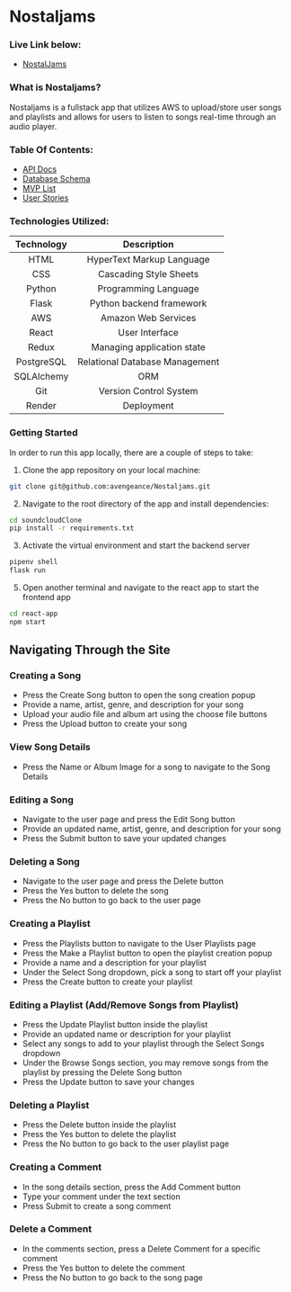 # Nostaljams

### Live Link below:
- [NostalJams](https://soundcloudclone.onrender.com)

### What is Nostaljams?
Nostaljams is a fullstack app that utilizes AWS to upload/store user songs and playlists and allows for users to listen to songs real-time through an audio player.

### Table Of Contents:

- [API Docs](https://github.com/avengeance/soundcloudClone/wiki/API-Docs)
- [Database Schema](https://github.com/avengeance/soundcloudClone/wiki/DB-Schema)
- [MVP List](https://github.com/avengeance/soundcloudClone/wiki/MVP-List)
- [User Stories](https://github.com/avengeance/soundcloudClone/wiki/User-Stories)

### Technologies Utilized:
| Technology      | Description                       |
|:---------------:|:---------------------------------:|
| HTML            | HyperText Markup Language         |
| CSS             | Cascading Style Sheets            |
| Python          | Programming Language              |
| Flask           | Python backend framework          |
| AWS             | Amazon Web Services               |
| React           | User Interface                    |
| Redux           | Managing application state        |
| PostgreSQL      | Relational Database Management    |
| SQLAlchemy      | ORM                               |
| Git             | Version Control System            |
| Render          | Deployment                        |

### Getting Started
   In order to run this app locally, there are a couple of steps to take:
   
   1. Clone the app repository on your local machine:
   ```bash
   git clone git@github.com:avengeance/Nostaljams.git
   ```
   2. Navigate to the root directory of the app and install dependencies:
   ```bash
   cd soundcloudClone
   pip install -r requirements.txt
   ```
   3. Activate the virtual environment and start the backend server
   ```bash
   pipenv shell
   flask run
   ```
   5. Open another terminal and navigate to the react app to start the frontend app
   ```bash
   cd react-app
   npm start
   ```

## Navigating Through the Site

### Creating a Song
   - Press the Create Song button to open the song creation popup
   - Provide a name, artist, genre, and description for your song
   - Upload your audio file and album art using the choose file buttons
   - Press the Upload button to create your song

### View Song Details
   - Press the Name or Album Image for a song to navigate to the Song Details

### Editing a Song
   - Navigate to the user page and press the Edit Song button
   - Provide an updated name, artist, genre, and description for your song
   - Press the Submit button to save your updated changes

### Deleting a Song
   - Navigate to the user page and press the Delete button
   - Press the Yes button to delete the song
   - Press the No button to go back to the user page

### Creating a Playlist
   - Press the Playlists button to navigate to the User Playlists page
   - Press the Make a Playlist button to open the playlist creation popup
   - Provide a name and a description for your playlist
   - Under the Select Song dropdown, pick a song to start off your playlist
   - Press the Create button to create your playlist

### Editing a Playlist (Add/Remove Songs from Playlist)
   - Press the Update Playlist button inside the playlist
   - Provide an updated name or description for your playlist
   - Select any songs to add to your playlist through the Select Songs dropdown
   - Under the Browse Songs section, you may remove songs from the playlist by pressing the Delete Song button
   - Press the Update button to save your changes

### Deleting a Playlist
   - Press the Delete button inside the playlist
   - Press the Yes button to delete the playlist
   - Press the No button to go back to the user playlist page

### Creating a Comment
   - In the song details section, press the Add Comment button
   - Type your comment under the text section
   - Press Submit to create a song comment

### Delete a Comment
   - In the comments section, press a Delete Comment for a specific comment
   - Press the Yes button to delete the comment
   - Press the No button to go back to the song page


























<!-- 
# Flask React Project

This is the starter for the Flask React project.

## Getting started
1. Clone this repository (only this branch)

2. Install dependencies

      ```bash
      pipenv install -r requirements.txt
      ```

3. Create a **.env** file based on the example with proper settings for your
   development environment

4. Make sure the SQLite3 database connection URL is in the **.env** file

5. This starter organizes all tables inside the `flask_schema` schema, defined
   by the `SCHEMA` environment variable.  Replace the value for
   `SCHEMA` with a unique name, **making sure you use the snake_case
   convention**.

6. Get into your pipenv, migrate your database, seed your database, and run your Flask app

   ```bash
   pipenv shell
   ```

   ```bash
   flask db upgrade
   ```

   ```bash
   flask seed all
   ```

   ```bash
   flask run
   ```

7. To run the React App in development, checkout the [README](./react-app/README.md) inside the `react-app` directory.


## Deployment through Render.com

First, refer to your Render.com deployment articles for more detailed
instructions about getting started with [Render.com], creating a production
database, and deployment debugging tips.

From the [Dashboard], click on the "New +" button in the navigation bar, and
click on "Web Service" to create the application that will be deployed.

Look for the name of the application you want to deploy, and click the "Connect"
button to the right of the name.

Now, fill out the form to configure the build and start commands, as well as add
the environment variables to properly deploy the application.

### Part A: Configure the Start and Build Commands

Start by giving your application a name.

Leave the root directory field blank. By default, Render will run commands from
the root directory.

Make sure the Environment field is set set to "Python 3", the Region is set to
the location closest to you, and the Branch is set to "main".

Next, add your Build command. This is a script that should include everything
that needs to happen _before_ starting the server.

For your Flask project, enter the following command into the Build field, all in
one line:

```shell
# build command - enter all in one line
npm install --prefix react-app &&
npm run build --prefix react-app &&
pip install -r requirements.txt &&
pip install psycopg2 &&
flask db upgrade &&
flask seed all
```

This script will install dependencies for the frontend, and run the build
command in the __package.json__ file for the frontend, which builds the React
application. Then, it will install the dependencies needed for the Python
backend, and run the migration and seed files.

Now, add your start command in the Start field:

```shell
# start script
gunicorn app:app
```

_If you are using websockets, use the following start command instead for increased performance:_

`gunicorn --worker-class eventlet -w 1 app:app`

### Part B: Add the Environment Variables

Click on the "Advanced" button at the bottom of the form to configure the
environment variables your application needs to access to run properly. In the
development environment, you have been securing these variables in the __.env__
file, which has been removed from source control. In this step, you will need to
input the keys and values for the environment variables you need for production
into the Render GUI.

Click on "Add Environment Variable" to start adding all of the variables you
need for the production environment.

Add the following keys and values in the Render GUI form:

- SECRET_KEY (click "Generate" to generate a secure secret for production)
- FLASK_ENV production
- FLASK_APP app
- SCHEMA (your unique schema name, in snake_case)
- REACT_APP_BASE_URL (use render.com url, located at top of page, similar to
  https://this-application-name.onrender.com)

In a new tab, navigate to your dashboard and click on your Postgres database
instance.

Add the following keys and values:

- DATABASE_URL (copy value from Internal Database URL field)

_Note: Add any other keys and values that may be present in your local __.env__
file. As you work to further develop your project, you may need to add more
environment variables to your local __.env__ file. Make sure you add these
environment variables to the Render GUI as well for the next deployment._

Next, choose "Yes" for the Auto-Deploy field. This will re-deploy your
application every time you push to main.

Now, you are finally ready to deploy! Click "Create Web Service" to deploy your
project. The deployment process will likely take about 10-15 minutes if
everything works as expected. You can monitor the logs to see your build and
start commands being executed, and see any errors in the build process.

When deployment is complete, open your deployed site and check to see if you
successfully deployed your Flask application to Render! You can find the URL for
your site just below the name of the Web Service at the top of the page.

[Render.com]: https://render.com/
[Dashboard]: https://dashboard.render.com/# soundcloudClone
--!>
